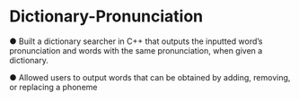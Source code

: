 # Dictionary-Pronunciation
● Built a dictionary searcher in C++ that outputs the inputted word’s pronunciation and words with the same pronunciation, when given a dictionary.<p></p>
● Allowed users to output words that can be obtained by adding, removing, or replacing a phoneme
